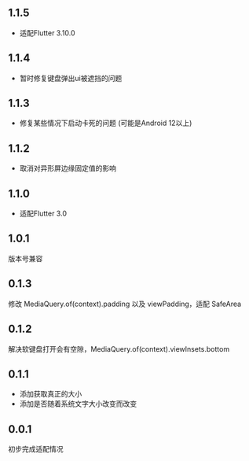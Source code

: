 ## 1.1.5
- 适配Flutter 3.10.0
## 1.1.4
- 暂时修复键盘弹出ui被遮挡的问题
## 1.1.3
- 修复某些情况下启动卡死的问题 (可能是Android 12以上)
## 1.1.2
- 取消对异形屏边缘固定值的影响
## 1.1.0
- 适配Flutter 3.0
## 1.0.1
版本号兼容
## 0.1.3
修改 MediaQuery.of(context).padding 以及 viewPadding，适配 SafeArea
## 0.1.2
解决软键盘打开会有空隙，MediaQuery.of(context).viewInsets.bottom
## 0.1.1
- 添加获取真正的大小
- 添加是否随着系统文字大小改变而改变
## 0.0.1
初步完成适配情况
